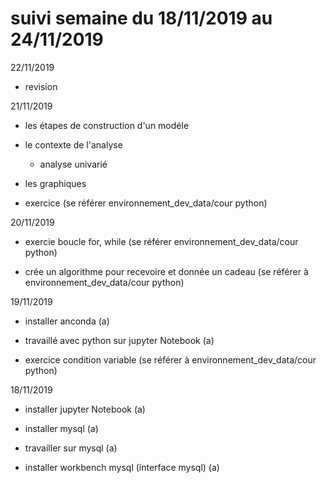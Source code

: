 # suivi semaine du 18/11/2019 au 24/11/2019

22/11/2019
 
- revision

21/11/2019

- les étapes de construction d'un modéle 

- le contexte de l'analyse

	- analyse univarié

- les graphiques

- exercice (se référer environnement_dev_data/cour python)


20/11/2019

- exercie boucle for, while (se référer environnement_dev_data/cour python)

- crée un algorithme pour recevoire et donnée un cadeau (se référer à environnement_dev_data/cour python)


19/11/2019

- installer anconda (a)

- travaillé avec python sur jupyter Notebook (a)

- exercice condition variable (se référer à environnement_dev_data/cour python)

18/11/2019

- installer jupyter Notebook (a)

- installer mysql (a)

- travailler sur mysql (a)

- installer workbench mysql (interface mysql) (a)

